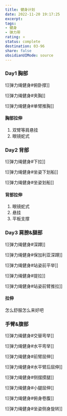 ```yaml
---
title: 健身计划
date: 2022-11-20 19:17:25
excerpt: 
tags: 
- 健身
- 弹力带
rating: ⭐
status: complete 
destination: 03-96
share: false
obsidianUIMode: source
---
```


### Day1 胸部

![[弹力绳健身#俯卧撑]]


![[弹力绳健身#夹胸]]

![[弹力绳健身#单臂推胸]]

#### 胸部拉伸
1. 双臂等肩悬挂
2. 眼镜蛇式

### Day2 背部
![[弹力绳健身#下拉]]

![[弹力绳健身#坐姿下划船]]

![[弹力绳健身#坐姿划船]]

#### 背部拉伸
1. 眼镜蛇式
2. 悬挂
3. 平板支撑

### Day3 肩膀&腿部
![[弹力绳健身#深蹲]]

![[弹力绳健身#保加利亚深蹲]]

![[弹力绳健身#站姿前平举]]

![[弹力绳健身#提拉]]

![[弹力绳健身#站姿前臂推拉]]

#### 拉伸
怎么舒服怎么来好吧

### 手臂&腹部
![[弹力绳健身#交替弯举]]

![[弹力绳健身#水平弯举]]

![[弹力绳健身#前臂屈伸]]

![[弹力绳健身#水平臂后屈伸]]

![[弹力绳健身#侧摆摸腿]]

![[弹力绳健身#小腿屈伸]]

![[弹力绳健身#俯身卷腹]]

![[弹力绳健身#坐姿侧身旋转]]

